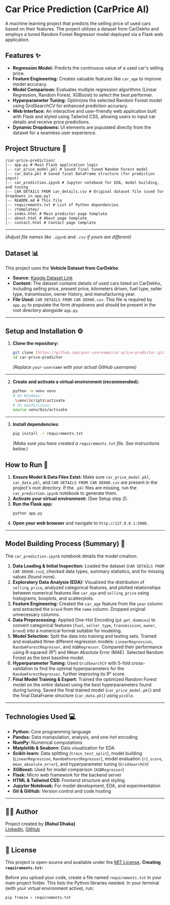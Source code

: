 # Car Price Prediction (CarPrice AI)

A machine learning project that predicts the selling price of used cars based on their features. The project utilizes a dataset from CarDekho and employs a tuned Random Forest Regressor model deployed via a Flask web application.



## Features ✨

* **Regression Model:** Predicts the continuous value of a used car's selling price.
* **Feature Engineering:** Creates valuable features like `car_age` to improve model accuracy.
* **Model Comparison:** Evaluates multiple regression algorithms (Linear Regression, Random Forest, XGBoost) to select the best performer.
* **Hyperparameter Tuning:** Optimizes the selected Random Forest model using GridSearchCV for enhanced prediction accuracy.
* **Web Interface:** An interactive and user-friendly web application built with Flask and styled using Tailwind CSS, allowing users to input car details and receive price predictions.
* **Dynamic Dropdowns:** UI elements are populated directly from the dataset for a seamless user experience.

## Project Structure 📁
```
/car-price-prediction/ 
|-- app.py # Main Flask application logic 
|-- car_price_model.pkl # Saved final tuned Random Forest model 
|-- car_data.pkl # Saved final DataFrame structure (for prediction input) 
|-- car_prediction.ipynb # Jupyter notebook for EDA, model building, and tuning 
|-- CAR DETAILS FROM car_details.csv # Original dataset file (used for dropdowns in app.py) 
|-- README.md # This file 
|-- requirements.txt # List of Python dependencies 
|-- /templates/ 
|-- index.html # Main predictor page template 
|-- about.html # About page template 
|-- contact.html # Contact page template
```
---

*(Adjust file names like `.ipynb` and `.csv` if yours are different)*

## Dataset 📊

This project uses the **Vehicle Dataset from CarDekho**.

* **Source:** [Kaggle Dataset Link](https://www.kaggle.com/datasets/nehalbirla/vehicle-dataset-from-cardekho)
* **Content:** The dataset contains details of used cars listed on CarDekho, including selling price, present price, kilometers driven, fuel type, seller type, transmission, owner history, and manufacturing year.
* **File Used:** `CAR DETAILS FROM CAR DEKHO.csv`. This file is required by `app.py` to populate the form dropdowns and should be present in the root directory alongside `app.py`.

---

## Setup and Installation ⚙️

1.  **Clone the repository:**
    ```bash
    git clone [https://github.com/your-username/car-price-predictor.git](https://github.com/your-username/car-price-predictor.git)
    cd car-price-predictor
    ```
    *(Replace `your-username` with your actual GitHub username)*
---
2.  **Create and activate a virtual environment (recommended):**
    ```bash
    python -m venv venv
    # On Windows:
    .\venv\Scripts\activate
    # On macOS/Linux:
    source venv/bin/activate
    ```
---
3.  **Install dependencies:**
    ```bash
    pip install -r requirements.txt
    ```
    *(Make sure you have created a `requirements.txt` file. See instructions below.)*

## How to Run 🚀

1.  **Ensure Model & Data Files Exist:** Make sure `car_price_model.pkl`, `car_data.pkl`, and `CAR DETAILS FROM CAR DEKHO.csv` are present in the project's root directory. If the `.pkl` files are missing, run the `car_prediction.ipynb` notebook to generate them.
2.  **Activate your virtual environment:** (See Setup step 2).
3.  **Run the Flask app:**
    ```bash
    python app.py
    ```
4.  **Open your web browser** and navigate to `http://127.0.0.1:5000`.
---
## Model Building Process (Summary) 🧠

The `car_prediction.ipynb` notebook details the model creation:
1.  **Data Loading & Initial Inspection:** Loaded the dataset (`CAR DETAILS FROM CAR DEKHO.csv`), checked data types, summary statistics, and for missing values (found none).
2.  **Exploratory Data Analysis (EDA):** Visualized the distribution of `selling_price`, analyzed categorical features, and plotted relationships between numerical features like `car_age` and `selling_price` using histograms, boxplots, and scatterplots.
3.  **Feature Engineering:** Created the `car_age` feature from the `year` column and extracted the `brand` from the `name` column. Dropped original unnecessary columns.
4.  **Data Preprocessing:** Applied One-Hot Encoding (`pd.get_dummies`) to convert categorical features (`fuel`, `seller_type`, `transmission`, `owner`, `brand`) into a numerical format suitable for modeling.
5.  **Model Selection:** Split the data into training and testing sets. Trained and evaluated three different regression models: `LinearRegression`, `RandomForestRegressor`, and `XGBRegressor`. Compared their performance using R-squared (R²) and Mean Absolute Error (MAE). Selected Random Forest as the best baseline model.
6.  **Hyperparameter Tuning:** Used `GridSearchCV` with 5-fold cross-validation to find the optimal hyperparameters for the `RandomForestRegressor`, further improving its R² score.
7.  **Final Model Training & Export:** Trained the optimized Random Forest model on the *entire* dataset using the best hyperparameters found during tuning. Saved the final trained model (`car_price_model.pkl`) and the final DataFrame structure (`car_data.pkl`) using `pickle`.
---
## Technologies Used 💻

* **Python:** Core programming language
* **Pandas:** Data manipulation, analysis, and one-hot encoding
* **NumPy:** Numerical computations
* **Matplotlib & Seaborn:** Data visualization for EDA
* **Scikit-learn:** Data splitting (`train_test_split`), model building (`LinearRegression`, `RandomForestRegressor`), model evaluation (`r2_score`, `mean_absolute_error`), and hyperparameter tuning (`GridSearchCV`)
* **XGBoost:** Used for model comparison (`XGBRegressor`)
* **Flask:** Micro web framework for the backend server
* **HTML & Tailwind CSS:** Frontend structure and styling
* **Jupyter Notebook:** For model development, EDA, and experimentation
* **Git & GitHub:** Version control and code hosting

---

## 👨‍💻 Author

Project created by **[Rahul Dhaka]**  
[LinkedIn](https://www.linkedin.com/in/rahul-dhaka-56b975289/),  [GitHub](https://github.com/RahulDhaka29)

---

## 📜 License

This project is open-source and available under the [MIT License](LICENSE).
**Creating `requirements.txt`:**

Before you upload your code, create a file named `requirements.txt` in your main project folder. This lists the Python libraries needed. In your terminal (with your virtual environment active), run:

```bash
pip freeze > requirements.txt